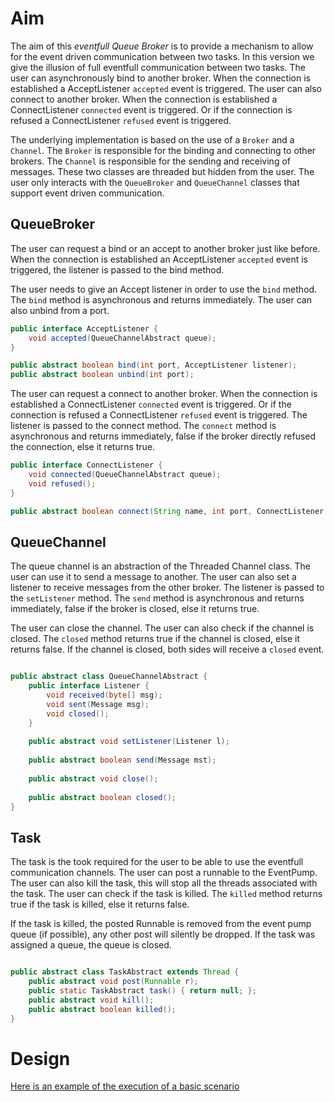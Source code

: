 # Aim 

The aim of this *eventfull Queue Broker* is to provide a mechanism to allow for the event driven communication between two tasks. In this version we give the illusion of full eventfull communication between two tasks. The user can asynchronously bind to another broker. When the connection is established a AcceptListener `accepted` event is triggered. The user can also connect to another broker. When the connection is established a ConnectListener `connected` event is triggered. Or if the connection is refused a ConnectListener `refused` event is triggered. 

The underlying implementation is based on the use of a `Broker` and a `Channel`. The `Broker` is responsible for the binding and connecting to other brokers. The `Channel` is responsible for the sending and receiving of messages. These two classes are threaded but hidden from the user. The user only interacts with the `QueueBroker` and `QueueChannel` classes that support event driven communication.

## QueueBroker

The user can request a bind or an accept to another broker just like before. When the connection is established an AcceptListener `accepted` event is triggered, the listener is passed to the bind method.

The user needs to give an Accept listener in order to use the `bind` method. The `bind` method is asynchronous and returns immediately. The user can also unbind from a port.
```java
public interface AcceptListener {
    void accepted(QueueChannelAbstract queue);
}

public abstract boolean bind(int port, AcceptListener listener);
public abstract boolean unbind(int port);
```

The user can request a connect to another broker. When the connection is established a ConnectListener `connected` event is triggered. Or if the connection is refused a ConnectListener `refused` event is triggered. The listener is passed to the connect method. The `connect` method is asynchronous and returns immediately, false if the broker directly refused the connection, else it returns true.
```java
public interface ConnectListener {
    void connected(QueueChannelAbstract queue);
    void refused();
}

public abstract boolean connect(String name, int port, ConnectListener listener);
```

## QueueChannel

The queue channel is an abstraction of the Threaded Channel class. The user can use it to send a message to another. The user can also set a listener to receive messages from the other broker. The listener is passed to the `setListener` method. The `send` method is asynchronous and returns immediately, false if the broker is closed, else it returns true.

The user can close the channel. The user can also check if the channel is closed. The `closed` method returns true if the channel is closed, else it returns false. If the channel is closed, both sides will receive a `closed` event.

```java

public abstract class QueueChannelAbstract {
	public interface Listener {
		void received(byte[] msg);
		void sent(Message msg);
		void closed();
	}
	
	public abstract void setListener(Listener l);
	
	public abstract boolean send(Message mst);
	
	public abstract void close();
	
	public abstract boolean closed();
}
```

## Task

The task is the took required for the user to be able to use the eventfull communication channels. The user can post a runnable to the EventPump. The user can also kill the task, this will stop all the threads associated with the task. The user can check if the task is killed. The `killed` method returns true if the task is killed, else it returns false. 

If the task is killed, the posted Runnable is removed from the event pump queue (if possible), any other post will silently be dropped. If the task was assigned a queue, the queue is closed.

```java

public abstract class TaskAbstract extends Thread {
	public abstract void post(Runnable r);
	public static TaskAbstract task() { return null; };
	public abstract void kill();
	public abstract boolean killed();
}
```

# Design

[Here is an example of the execution of a basic scenario](./image.png)